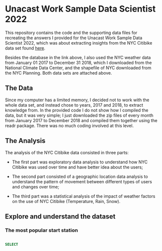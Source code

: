 # Unacast Work Sample Data Scientist 2022

This repository contains the code and the supporting data files for recreating the answers I provided for the Unacast Work Sample Data Scientist 2022, which was about extracting insights from the NYC Citibike data set found [here](https://console.cloud.google.com/marketplace/details/city-of-new-york/nyc-citi-bike?filter=solution-type:dataset&q=citi&id=fcfc44d2-8502-4d73-ac4d-10030a80e48b).

Besides the database in the link above, I also used the NYC weather data from January 01 2017 to December 31 2018, which I downloaded from the National Climate Data Center, and the shapefile of NYC downloaded from the NYC Planning. Both data sets are attached above.

## The Data

Since my computer has a limited memory, I decided not to work with the whole data set, and instead chose to years, 2017 and 2018, to extract knowledge from. In the provided code I do not show how I compiled the data, but it was very simple; I just downloaded the zip files of every month from January 2017 to December 2018 and compiled them together using the readr package. There was no much coding involved at this level.

## The Analysis

The analysis of the NYC Citibike data consisted in three parts:

-   The first part was exploratory data analysis to understand how NYC Citibike was used over time and have better idea about the users;

-   The second part consisted of a geographic location data analysis to understand the pattern of movement between different types of users and changes over time;

-   The third part was a statistical analysis of the impact of weather factors on the use of NYC Citibike (Temperature, Rain, Snow).

## Explore and understand the dataset

### The most popular start station

```sql

SELECT 

```
